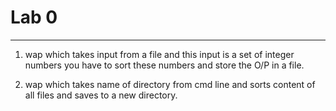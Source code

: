 # Lab 0
------

1. wap which takes input from a file and this input is a set of integer numbers you have to sort these numbers and store the O/P in a file.


2. wap which takes name of directory from cmd line and sorts content of all files and saves to a new directory.